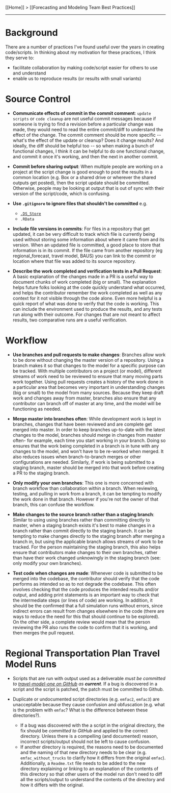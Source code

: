 [[Home]] > [[Forecasting and Modeling Team Best Practices]]

***
# Background

There are a number of practices I've found useful over the years in creating code/scripts.  In thinking about my motivation for these practices, I think they serve to:
* facilitate collaboration by making code/script easier for others to use and understand
* enable us to reproduce results (or results with small variants)

# Source Control 

* **Communicate effects of commit in the commit comment**: `update scripts` or `code cleanup` are not useful commit messages because if someone is trying to find a revision before a particular change was made, they would need to read the entire commit/diff to understand the effect of the change.  The commit comment should be more specific -- what's the effect of the update or cleanup?  Does it change results?  And ideally, the diff should be helpful too -- so when making a bunch of functional changes, I think it can be helpful to do one functional change, and commit it once it's working, and then the next in another commit.

* **Commit before sharing output**: When multiple people are working on a project at the script change is good enough to post the results in a common location (e.g. Box or a shared drive or wherever the shared outputs get posted), then the script update should be committed.  Otherwise, people may be looking at output that is out of sync with their version of the script/code, which is confusing.

* **Use `.gitignore` to ignore files that shouldn't be committed** e.g.
  * [`.DS_Store`](https://en.wikipedia.org/wiki/.DS_Store)
  * `.RData`

* **Include file versions in commits**: For files in a repository that get updated, it can be very difficult to track which file is currently being used without storing some information about where it came from and its version. When an updated file is committed, a good place to store that information is in its commit. If the file came from another repository (eg regional_forecast, travel model, BAUS) you can link to the commit or location where that file was added to its source repository. 

* **Describe the work completed and verification tests in a Pull Request**: A basic explanation of the changes made in a PR is a useful way to document chunks of work completed (big or small). The explanation helps future folks looking at the code quickly understand what occurred, and helps the contributor remember the work completed as well as any context for it not visible through the code alone. Even more helpful is a quick report of what was done to verify that the code is working. This can include the environment used to produce the results, and any tests run along with their outcome. For changes that are not meant to affect results, two comparative runs are a useful verification. 

# Workflow

* **Use branches and pull requests to make changes**: Branches allow work to be done without changing the master version of a repository. Using a branch makes it so that changes to the model for a specific purpose can be tracked. With multiple contributors on a project (or model), different streams of work need to be reviewed to ensure that many moving parts work together. Using pull requests creates a history of the work done in a particular area that becomes very important in understanding changes (big or small) to the model from many sources. Because they keep draft work and changes away from master, branches also ensure that any contributor can branch off of master at any time, and the model will be functioning as needed. 

* **Merge master into branches often**: While development work is kept in branches, changes that have been reviewed and are complete get merged into master. In order to keep branches up-to-date with the latest changes to the model, branches should merge in changes from master often- for example, each time you start working in your branch. Doing so ensures that the work being completed in a branch is in tune with any changes to the model, and won't have to be re-worked when merged. It also reduces issues when branch-to-branch merges or other configurations are needed. Similarly, if work is being submitted to a staging branch, master should be merged into that work before creating a PR to the staging branch. 

* **Only modify your own branches**: This one is more concerned with branch workflow than collaboration within a branch. When reviewing, testing, and pulling in work from a branch, it can be tempting to modify the work done in that branch. However if you're not the owner of that branch, this can confuse the workflow.

* **Make changes to the source branch rather than a staging branch**: Similar to using using branches rather than committing directly to master, when a staging branch exists it's best to make changes in a branch rather than commit directly to the staging branch. It can be tempting to make changes directly to the staging branch after merging a branch in, but using the applicable branch allows streams of work to be tracked. For the person maintaining the staging branch, this also helps ensure that contributors make changes to their own branches, rather than have their work changed unknowingly in the staging branch (see: only modify your own branches). 

* **Test code when changes are made**: Whenever code is submitted to be merged into the codebase, the contributor should verify that the code performs as intended so as to not degrade the codebase. This often involves checking that the code produces the intended results and/or output, and adding print statements is an important way to check that the intermediate steps (or lines of code) are working. In addition, it should be the confirmed that a full simulation runs without errors, since indirect errors can result from changes elsewhere in the code (there are ways to reduce the need for this that should continue to be explored). On the other side, a complete review would mean that the person reviewing the PR also runs the code to confirm that it is working, and then merges the pull request. 

# Regional Transportation Plan Travel Model Runs

* Scripts that are run with output used as a deliverable *must be committed to [travel-model-one on GitHub](https://github.com/BayAreaMetro/travel-model-one) as **current***.  If a bug is discovered in a script and the script is patched, the patch must be committed to Github.

* Duplicate or undocumented script directories (e.g. `emfac2`, `emfac3`) are unacceptable because they cause confusion and obfuscation (e.g. what is the problem with `emfac`?  What is the difference between these directories?). 
  * If a bug was discovered with the a script in the original directory, the fix should be *committed to GitHub* and applied to the correct directory.  Unless there is a compelling (and documented) reason, incorrect scripts/output should not be left to cause confusion.
  * If another directory is required, the reasons need to be documented and the naming of that new directory needs to be clear (e.g. `emfac_without_trucks` to clarify how it differs from the original `emfac`). Additionally, a `Readme.txt` file needs to be added to the new directory explaining or linking to an explanation of the contents of this directory so that other users of the model run don't need to diff all the scripts/output to understand the contents of the directory and how it differs with the original.